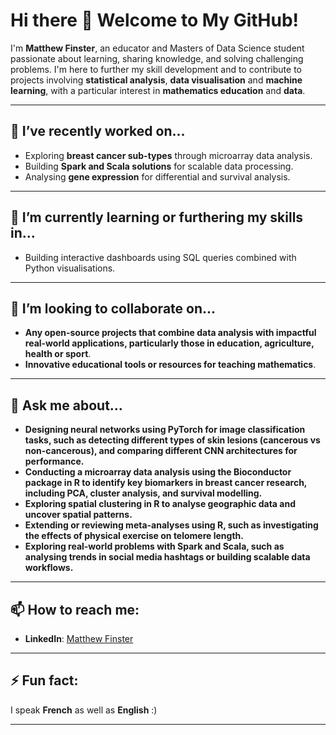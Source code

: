 # Hi there 👋 Welcome to My GitHub!

I'm **Matthew Finster**, an educator and Masters of Data Science student passionate about learning, sharing knowledge, and solving challenging problems. I'm here to further my skill development and to contribute to projects involving **statistical analysis**, **data visualisation** and **machine learning**, with a particular interest in **mathematics education** and **data**.

---

## 🔭 I’ve recently worked on...
- Exploring **breast cancer sub-types** through microarray data analysis.
- Building **Spark and Scala solutions** for scalable data processing.
- Analysing **gene expression** for differential and survival analysis.

---

## 🌱 I’m currently learning or furthering my skills in...
- Building interactive dashboards using SQL queries combined with Python visualisations.

---

## 👯 I’m looking to collaborate on...
- **Any open-source projects that combine data analysis with impactful real-world applications, particularly those in education, agriculture, health or sport**.
- **Innovative educational tools or resources for teaching mathematics**.

---

## 💬 Ask me about...
- **Designing neural networks using PyTorch for image classification tasks, such as detecting different types of skin lesions (cancerous vs non-cancerous), and comparing different CNN architectures for performance.**  
- **Conducting a microarray data analysis using the Bioconductor package in R to identify key biomarkers in breast cancer research, including PCA, cluster analysis, and survival modelling.**  
- **Exploring spatial clustering in R to analyse geographic data and uncover spatial patterns.**  
- **Extending or reviewing meta-analyses using R, such as investigating the effects of physical exercise on telomere length.**  
- **Exploring real-world problems with Spark and Scala, such as analysing trends in social media hashtags or building scalable data workflows.**

---

## 📫 How to reach me:
- **LinkedIn**: [Matthew Finster](https://www.linkedin.com/in/matthewfinster/)

---

## ⚡ Fun fact:
I speak **French** as well as **English** :)

---


<!--
**MatthewFinster/MatthewFinster** is a ✨ _special_ ✨ repository because its `README.md` (this file) appears on your GitHub profile.

Here are some ideas to get you started:

- 🔭 I’m currently working on ...
- 🌱 I’m currently learning ...
- 👯 I’m looking to collaborate on ...
- 🤔 I’m looking for help with ...
- 💬 Ask me about ...
- 📫 How to reach me: ...
- 😄 Pronouns: ...
- ⚡ Fun fact: ...
-->
